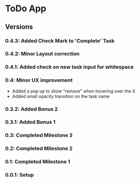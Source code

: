 # ToDo App

## Versions

### 0.4.3: Added Check Mark to 'Complete' Task

### 0.4.2: Minor Layout correction

### 0.4.1: Added check on new task input for whitespace

### 0.4: Minor UX improvement

* Added a pop up to show "remove" when hovering over the X
* Added small opacity transition on the task name

### 0.3.2: Added Bonus 2

### 0.3.1: Added Bonus 1

### 0.3: Completed Milestone 3

### 0.2: Completed Milestone 2

### 0.1: Completed Milestone 1

### 0.0.1: Setup

